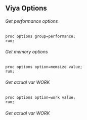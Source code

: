 ## Viya Options

###### Get performance options

```
proc options group=performance; 
run;
```

###### Get memory options

```
proc options option=memsize value;
run;
```
###### Get actual var WORK

```
proc options option=work value;
run;
```

###### Get actual var WORK ######
